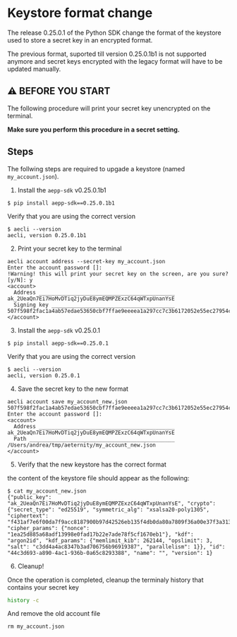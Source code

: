 # Keystore format change

The release 0.25.0.1 of the Python SDK change the format of the keystore used to store
a secret key in an encrypted format.

The previous format, suported till version 0.25.0.1b1 is not supported anymore and secret keys
encrypted with the legacy format will have to be updated manually.

## ⚠️ BEFORE YOU START

The following procedure will print your secret key unencrypted on the terminal.

**Make sure you perform this procedure in a secret setting.**

## Steps

The follwing steps are required to upgade a keystore (named `my_account.json`).

1. Install the `aepp-sdk` v0.25.0.1b1

```
$ pip install aepp-sdk==0.25.0.1b1
```

Verify that you are using the correct version

```
$ aecli --version
aecli, version 0.25.0.1b1
```

2. Print your secret key to the terminal

```
aecli account address --secret-key my_account.json
Enter the account password []:
!Warning! this will print your secret key on the screen, are you sure? [y/N]: y
<account>
  Address ___________________________________________ ak_2UeaQn7Ei7HoMvDTiq2jyDuE8ymEQMPZExzC64qWTxpUnanYsE
  Signing key _______________________________________ 507f598f2fac1a4ab57edae53650cbf7ffae9eeeea1a297cc7c3b6172052e55ec27954c4ba901cf9b3760dc12b2c313d60fcc674ba2d04746ed813a91499a2ed
</account>
```

3. Install the `aepp-sdk` v0.25.0.1

```
$ pip install aepp-sdk==0.25.0.1
```

Verify that you are using the correct version

```
$ aecli --version
aecli, version 0.25.0.1
```

4. Save the secret key to the new format

```
aecli account save my_account_new.json 507f598f2fac1a4ab57edae53650cbf7ffae9eeeea1a297cc7c3b6172052e55ec27954c4ba901cf9b3760dc12b2c313d60fcc674ba2d04746ed813a91499a2ed
Enter the account password []:
<account>
  Address ___________________________________________ ak_2UeaQn7Ei7HoMvDTiq2jyDuE8ymEQMPZExzC64qWTxpUnanYsE
  Path ______________________________________________ /Users/andrea/tmp/aeternity/my_account_new.json
</account>
```

5. Verify that the new keystore has the correct format

the content of the keystore file should appear as the following:

```
$ cat my_account_new.json
{"public_key": "ak_2UeaQn7Ei7HoMvDTiq2jyDuE8ymEQMPZExzC64qWTxpUnanYsE", "crypto": {"secret_type": "ed25519", "symmetric_alg": "xsalsa20-poly1305", "ciphertext": "f431af7e6f00da7f9acc8187900b97d42526eb135f4db0da80a7809f36a00e37f3a313f7c611784f381e58620bb2c23ef2686c3e61af28381f3a2dc6b0fcc168d46fd8d3c2bd473311140b7ee5acaa2d", "cipher_params": {"nonce": "1ea25d885a68adf13998e0fad17b22e7ade78f5cf1670eb1"}, "kdf": "argon2id", "kdf_params": {"memlimit_kib": 262144, "opslimit": 3, "salt": "c3dd4a4ac8347b3ad706756b96919387", "parallelism": 1}}, "id": "44c3d693-a890-4ac1-936b-0a65c8293388", "name": "", "version": 1}
```

6. Cleanup!

Once the operation is completed, cleanup the terminaly history that contains
your secret key

```bash
history -c
```

And remove the old account file

```
rm my_account.json
```
